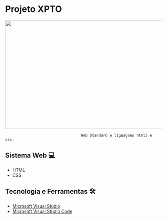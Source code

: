 # Projeto XPTO

<p align="center">
  <img width="720" height="350" src="https://user-images.githubusercontent.com/78046279/187567285-b254dff1-88ed-4743-89bf-48fb7a6c11c0.png">
</p>

                                      Web Standard e liguagens html5 e css.

                                 

## Sistema Web 💻
- HTML
- CSS

## Tecnologia e Ferramentas 🛠
- [Microsoft Visual Studio](https://visualstudio.microsoft.com/pt-br/downloads/)
- [Microsoft Visual Studio Code](https://code.visualstudio.com/download)



